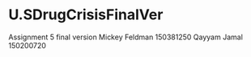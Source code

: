 # U.SDrugCrisisFinalVer
Assignment 5 final version
Mickey Feldman 150381250
Qayyam Jamal  150200720
